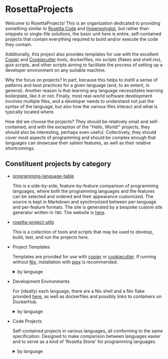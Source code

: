 # RosettaProjects

Welcome to RosettaProjects! This is an organization dedicated to providing something similar to [Rosetta Code](https://rosettacode.org/wiki/Rosetta_Code) and [Hyperpolyglot](https://hyperpolyglot.org/), but rather than snippets or single-file solutions, the basic unit here is entire, self-contained projects that contain everything required to build and/or execute the code they contain.

Additionally, this project also provides templates for use with the excellent [Copier](https://copier.readthedocs.io/en/stable/) and [Cookiecutter](https://cookiecutter.readthedocs.io/en/stable/) tools, dockerfiles, nix scripts (flakes and shell.nix), guix scripts, and other scripts aiming to facilitate the process of setting up a developer environment on any suitable machine.

Why the focus on projects? In part, because this helps to instill a sense of patterns and best practices for a given language (and, to an extent, in general). Another reason is that learning any language necessitates learning boilerplate, like it or not. Finally, most real-world software development involves multiple files, and a developer needs to understand not just the syntax of the language, but also how the various files interact and what is typically located where.

How did we choose the projects? They should be relatively small and self-contained, and with the exception of the "Hello, World!" projects, they should also be interesting, perhaps even useful. Collectively, they should cover most aspects of programming and should be complex enough that languages can showcase their salient features, as well as their relative shortcomings.

 ## Constituent projects by category

 * [programming-language-table](https://github.com/RosettaProjects/programming-language-table)

   

   This is a side-by-side, feature-by-feature comparison of programming languages, where both the programming languages and the features can be selected and ordered and their appearance customized. The source is kept in Markdown and synchronized between per-language and per-feature formats. The site is generated by a bespoke custom site generator written in `TBD`. The website is [here]().
  
* [rosetta-project-utils](https://github.com/RosettaProjects/rosetta-projects-utils)

  This is a collection of tools and scripts that may be used to develop, build, test, and run the projects here.

* Project Templates

  Templates are provided for use with [copier](https://copier.readthedocs.io/) or [cookiecutter](https://cookiecutter.readthedocs.io/). If running without [Nix](https://nixos.org/manual/nix/stable/), installation with [pipx](https://pypa.github.io/pipx/) is recommended.
   
  <details>
   <summary>by language</summary>
 
   * c [copier]() [cookiecutter]()
   * c++ [copier]() [cookiecutter]()
   * python[copier](https://github.com/RosettaProjects/copier-template-python) [cookiecutter](https://github.com/RosettaProjects/copier-template-python)
   * lua [copier]() [cookiecutter]()
   * go [copier]() [cookiecutter]()
   * rust [copier]() [cookiecutter]()
   * javascript [copier]() [cookiecutter]()
   * typescript [copier]() [cookiecutter]()
  
  </details>

* Development Environments

  For (ideally) each language, there are a Nix shell and a Nix flake provided [here](), as well as dockerfiles and possibly links to containers on DockerHub.

  <details>
   <summary>by language</summary>

   * [c]()
   * [c++]()
   * [python]()
   * [lua]()
   * [go]()
   * [rust]()
   * [javascript]()
   * [typescript]()

   For guidance using these development environments, see the repository's [README]().

  </details>

* Code Projects

  Self-contained projects in various languages, all conforming to the same specification. Designed to make comparison between languages easier and to serve as a kind of 'Rosetta Stone' for programming languages.

  <details>
   <summary>by language</summary>

   <details>
    <summary>1. Hello, World!</summary>
    * [c]()
    * [c++]()
    * [python]()
    * [lua]()
    * [go]()
    * [rust]()
    * [javascript]()
    * [typescript]()
   </details>
 
   <details>
    <summary>2. Simplified 'cat' clone</summary>
  
    * [c]()
    * [c++]()
    * [python]()
    * [lua]()
    * [go]()
    * [rust]()
    * [javascript]()
    * [typescript]()
   </details>
 
   <details>
    <summary>3. Simplified 'tree' clone</summary>
   
    * [c]()
    * [c++]()
    * [python]()
    * [lua]()
    * [go]()
    * [rust]()
    * [javascript]()
    * [typescript]()
 
  </details>

   <details>
    <summary>4. Simplest JSON-YAML converter</summary>
 
   * [c]()
   * [c++]()
   * [python]()
   * [lua]()
   * [go]()
   * [rust]()
   * [javascript]()
   * [typescript]()
 
   </details>

   <details>
    <summary>5. Implementation of Gale-Church text alignment algorith</summary>
   
   * [c]()
   * [c++]()
   * [python]()
   * [lua]()
   * [go]()
   * [rust]()
   * [javascript]()
   * [typescript]()
 
   </details>

  </details>
